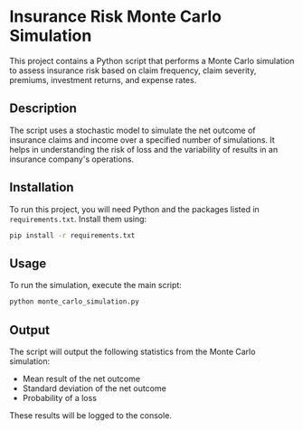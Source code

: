 
# Insurance Risk Monte Carlo Simulation

This project contains a Python script that performs a Monte Carlo simulation to assess insurance risk based on claim frequency, claim severity, premiums, investment returns, and expense rates.

## Description

The script uses a stochastic model to simulate the net outcome of insurance claims and income over a specified number of simulations. It helps in understanding the risk of loss and the variability of results in an insurance company's operations.

## Installation

To run this project, you will need Python and the packages listed in `requirements.txt`. Install them using:

```bash
pip install -r requirements.txt
```

## Usage

To run the simulation, execute the main script:

```bash
python monte_carlo_simulation.py
```

## Output

The script will output the following statistics from the Monte Carlo simulation:

- Mean result of the net outcome
- Standard deviation of the net outcome
- Probability of a loss

These results will be logged to the console.
